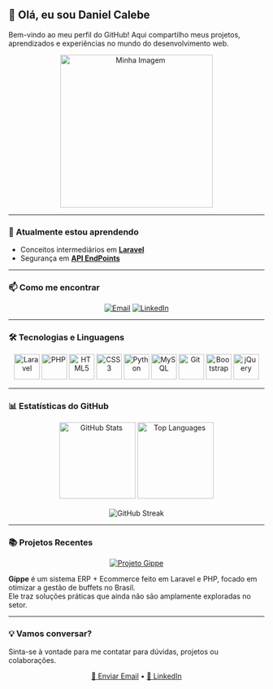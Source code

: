 ## 👋 Olá, eu sou Daniel Calebe

Bem-vindo ao meu perfil do GitHub! Aqui compartilho meus projetos, aprendizados e experiências no mundo do desenvolvimento web.  

<div align="center">
  <img src="https://pa1.aminoapps.com/6926/f1bd065426066cdc8fc7f18cddab46b2a0713e39r1-500-355_hq.gif" alt="Minha Imagem" width="300"/>
</div>

---

### 🌱 Atualmente estou aprendendo
- Conceitos intermediários em **[Laravel](https://laravel.com/)**  
- Segurança em **[API EndPoints](https://aws.amazon.com/pt/what-is/endpoint-security/)**  

---

### 📫 Como me encontrar
<div align="center">
  <a href="mailto:danielcalebe719@gmail.com"><img src="https://img.shields.io/badge/Email-danielcalebe719@gmail.com-red?style=for-the-badge&logo=gmail&logoColor=white" alt="Email"/></a>
  <a href="https://www.linkedin.com/in/daniel-calebe/"><img src="https://img.shields.io/badge/LinkedIn-DanielCalebe-blue?style=for-the-badge&logo=linkedin&logoColor=white" alt="LinkedIn"/></a>
</div>

---

### 🛠 Tecnologias e Linguagens
<div align="center">
  <img src="https://cdn.jsdelivr.net/gh/devicons/devicon/icons/laravel/laravel-original-wordmark.svg" alt="Laravel" width="50" height="50"/>
  <img src="https://cdn.jsdelivr.net/gh/devicons/devicon/icons/php/php-original.svg" alt="PHP" width="50" height="50"/>
  <img src="https://cdn.jsdelivr.net/gh/devicons/devicon/icons/html5/html5-original-wordmark.svg" alt="HTML5" width="50" height="50"/>
  <img src="https://cdn.jsdelivr.net/gh/devicons/devicon/icons/css3/css3-original-wordmark.svg" alt="CSS3" width="50" height="50"/>
  <img src="https://cdn.jsdelivr.net/gh/devicons/devicon/icons/python/python-original-wordmark.svg" alt="Python" width="50" height="50"/>
  <img src="https://cdn.jsdelivr.net/gh/devicons/devicon/icons/mysql/mysql-original-wordmark.svg" alt="MySQL" width="50" height="50"/>
  <img src="https://cdn.jsdelivr.net/gh/devicons/devicon/icons/git/git-original-wordmark.svg" alt="Git" width="50" height="50"/>
  <img src="https://cdn.jsdelivr.net/gh/devicons/devicon/icons/bootstrap/bootstrap-original-wordmark.svg" alt="Bootstrap" width="50" height="50"/>
  <img src="https://cdn.jsdelivr.net/gh/devicons/devicon/icons/jquery/jquery-original.svg" alt="jQuery" width="50" height="50"/>
</div>

---

### 📊 Estatísticas do GitHub
<div align="center">
  <img src="https://github-readme-stats.vercel.app/api?username=danielcalebe&show_icons=true&theme=dark&hide_border=true" alt="GitHub Stats" height="150"/>
  <img src="https://github-readme-stats.vercel.app/api/top-langs/?username=danielcalebe&layout=compact&theme=dark&hide_border=true" alt="Top Languages" height="150"/>
</div>
<br>
<div align="center">
  <img src="https://github-readme-streak-stats.herokuapp.com/?user=danielcalebe&theme=dark&hide_border=true" alt="GitHub Streak"/>
</div>

---

### 📚 Projetos Recentes
<div align="center">
  <a href="https://github.com/danielcalebe/gippe">
    <img src="https://img.shields.io/badge/Projeto-Gippe-4CAF50?style=for-the-badge" alt="Projeto Gippe"/>
  </a>
</div>

**Gippe** é um sistema ERP + Ecommerce feito em Laravel e PHP, focado em otimizar a gestão de buffets no Brasil.  
Ele traz soluções práticas que ainda não são amplamente exploradas no setor.  

---

### 💡 Vamos conversar?
Sinta-se à vontade para me contatar para dúvidas, projetos ou colaborações.  

<div align="center">
  <a href="mailto:danielcalebe719@gmail.com">📧 Enviar Email</a> •
  <a href="https://www.linkedin.com/in/daniel-calebe/">🔗 LinkedIn</a>
</div>
